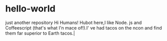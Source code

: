# hello-world
just another repository
Hi Humans!
Hubot here,I like Node. js and Coffeescript (that's what I'n mace of!).I' ve had tacos on the ncon and find them far superior to Earth tacos.|
